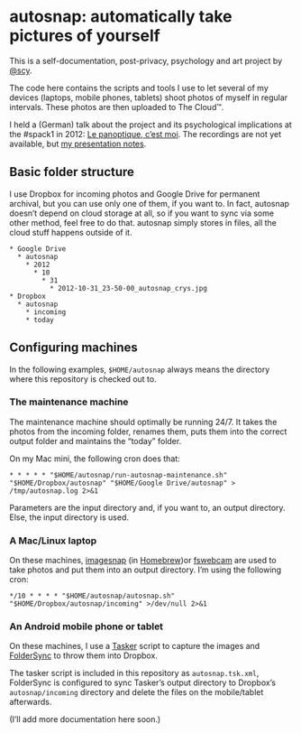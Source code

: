 # autosnap: automatically take pictures of yourself
This is a self-documentation, post-privacy, psychology and art project by [@scy][twitter].

The code here contains the scripts and tools I use to let several of my devices (laptops, mobile phones, tablets) shoot photos of myself in regular intervals. These photos are then uploaded to The Cloud™.

I held a (German) talk about the project and its psychological implications at the #spack1 in 2012: [Le panoptique, c’est moi][lpcm]. The recordings are not yet available, but [my presentation notes][lpcm-notes].

## Basic folder structure
I use Dropbox for incoming photos and Google Drive for permanent archival, but you can use only one of them, if you want to. In fact, autosnap doesn’t depend on cloud storage at all, so if you want to sync via some other method, feel free to do that. autosnap simply stores in files, all the cloud stuff happens outside of it.

    * Google Drive
      * autosnap
        * 2012
          * 10
            * 31
              * 2012-10-31_23-50-00_autosnap_crys.jpg
    * Dropbox
      * autosnap
        * incoming
        * today

## Configuring machines
In the following examples, `$HOME/autosnap` always means the directory where this repository is checked out to.

### The maintenance machine
The maintenance machine should optimally be running 24/7. It takes the photos from the incoming folder, renames them, puts them into the correct output folder and maintains the “today” folder.

On my Mac mini, the following cron does that:

    * * * * * "$HOME/autosnap/run-autosnap-maintenance.sh" "$HOME/Dropbox/autosnap" "$HOME/Google Drive/autosnap" > /tmp/autosnap.log 2>&1

Parameters are the input directory and, if you want to, an output directory. Else, the input directory is used.

### A Mac/Linux laptop
On these machines, [imagesnap][] (in [Homebrew][homebrew])or [fswebcam][] are used to take photos and put them into an output directory. I’m using the following cron:

    */10 * * * * "$HOME/autosnap/autosnap.sh" "$HOME/Dropbox/autosnap/incoming" >/dev/null 2>&1

### An Android mobile phone or tablet
On these machines, I use a [Tasker][tasker] script to capture the images and [FolderSync][foldersync] to throw them into Dropbox.

The tasker script is included in this repository as `autosnap.tsk.xml`, FolderSync is configured to sync Tasker’s output directory to Dropbox’s `autosnap/incoming` directory and delete the files on the mobile/tablet afterwards.

(I’ll add more documentation here soon.)

[twitter]:    https://twitter.com/scy
[lpcm]:       http://lanyrd.com/2012/spack1/szdzt/
[lpcm-notes]: https://workflowy.com/shared/ede5f605-4719-fc16-ce77-b08a3169d379/
[imagesnap]:  http://iharder.sourceforge.net/current/macosx/imagesnap/
[fswebcam]:   http://www.firestorm.cx/fswebcam/
[homebrew]:   http://mxcl.github.com/homebrew/
[tasker]:     http://tasker.dinglisch.net/
[foldersync]: http://www.tacit.dk/foldersync
